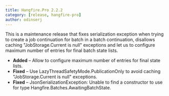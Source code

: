 ```yaml
---
title: Hangfire.Pro 2.2.2
category: [release, hangfire-pro]
author: odinserj
---
```


This is a maintenance release that fixes serialization exception when trying to create a job continuation for batch in a batch continuation, disallows caching "JobStorage.Current is null" exceptions and let us to configure maximum number of entries for final batch state lists.

* **Added** – Allow to configure maximum number of entries for final state lists.
* **Fixed** – Use LazyThreadSafetyMode.PublicationOnly to avoid caching "JobStorage.Current is null" exceptions.
* **Fixed** – JsonSerializationException: Unable to find a constructor to use for type Hangfire.Batches.AwaitingBatchState.
